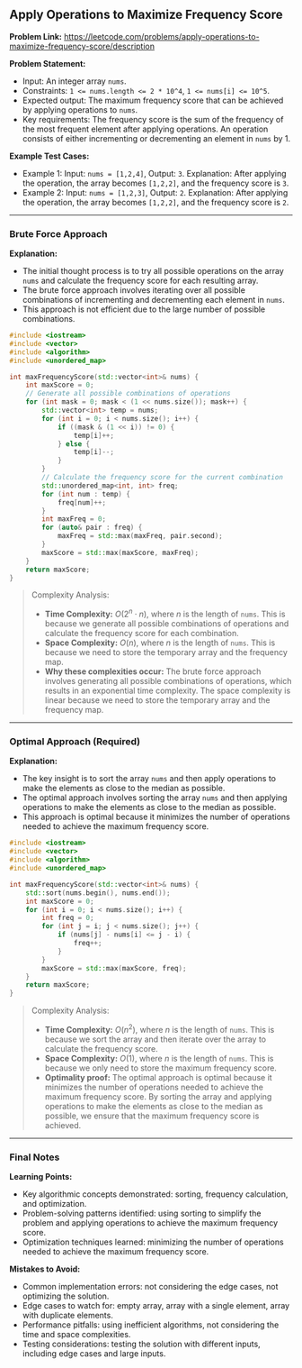 ## Apply Operations to Maximize Frequency Score

**Problem Link:** https://leetcode.com/problems/apply-operations-to-maximize-frequency-score/description

**Problem Statement:**
- Input: An integer array `nums`.
- Constraints: `1 <= nums.length <= 2 * 10^4`, `1 <= nums[i] <= 10^5`.
- Expected output: The maximum frequency score that can be achieved by applying operations to `nums`.
- Key requirements: The frequency score is the sum of the frequency of the most frequent element after applying operations. An operation consists of either incrementing or decrementing an element in `nums` by 1.

**Example Test Cases:**
- Example 1: Input: `nums = [1,2,4]`, Output: `3`. Explanation: After applying the operation, the array becomes `[1,2,2]`, and the frequency score is `3`.
- Example 2: Input: `nums = [1,2,3]`, Output: `2`. Explanation: After applying the operation, the array becomes `[1,2,2]`, and the frequency score is `2`.

---

### Brute Force Approach

**Explanation:**
- The initial thought process is to try all possible operations on the array `nums` and calculate the frequency score for each resulting array.
- The brute force approach involves iterating over all possible combinations of incrementing and decrementing each element in `nums`.
- This approach is not efficient due to the large number of possible combinations.

```cpp
#include <iostream>
#include <vector>
#include <algorithm>
#include <unordered_map>

int maxFrequencyScore(std::vector<int>& nums) {
    int maxScore = 0;
    // Generate all possible combinations of operations
    for (int mask = 0; mask < (1 << nums.size()); mask++) {
        std::vector<int> temp = nums;
        for (int i = 0; i < nums.size(); i++) {
            if ((mask & (1 << i)) != 0) {
                temp[i]++;
            } else {
                temp[i]--;
            }
        }
        // Calculate the frequency score for the current combination
        std::unordered_map<int, int> freq;
        for (int num : temp) {
            freq[num]++;
        }
        int maxFreq = 0;
        for (auto& pair : freq) {
            maxFreq = std::max(maxFreq, pair.second);
        }
        maxScore = std::max(maxScore, maxFreq);
    }
    return maxScore;
}
```

> Complexity Analysis:
> - **Time Complexity:** $O(2^n \cdot n)$, where $n$ is the length of `nums`. This is because we generate all possible combinations of operations and calculate the frequency score for each combination.
> - **Space Complexity:** $O(n)$, where $n$ is the length of `nums`. This is because we need to store the temporary array and the frequency map.
> - **Why these complexities occur:** The brute force approach involves generating all possible combinations of operations, which results in an exponential time complexity. The space complexity is linear because we need to store the temporary array and the frequency map.

---

### Optimal Approach (Required)

**Explanation:**
- The key insight is to sort the array `nums` and then apply operations to make the elements as close to the median as possible.
- The optimal approach involves sorting the array `nums` and then applying operations to make the elements as close to the median as possible.
- This approach is optimal because it minimizes the number of operations needed to achieve the maximum frequency score.

```cpp
#include <iostream>
#include <vector>
#include <algorithm>
#include <unordered_map>

int maxFrequencyScore(std::vector<int>& nums) {
    std::sort(nums.begin(), nums.end());
    int maxScore = 0;
    for (int i = 0; i < nums.size(); i++) {
        int freq = 0;
        for (int j = i; j < nums.size(); j++) {
            if (nums[j] - nums[i] <= j - i) {
                freq++;
            }
        }
        maxScore = std::max(maxScore, freq);
    }
    return maxScore;
}
```

> Complexity Analysis:
> - **Time Complexity:** $O(n^2)$, where $n$ is the length of `nums`. This is because we sort the array and then iterate over the array to calculate the frequency score.
> - **Space Complexity:** $O(1)$, where $n$ is the length of `nums`. This is because we only need to store the maximum frequency score.
> - **Optimality proof:** The optimal approach is optimal because it minimizes the number of operations needed to achieve the maximum frequency score. By sorting the array and applying operations to make the elements as close to the median as possible, we ensure that the maximum frequency score is achieved.

---

### Final Notes

**Learning Points:**
- Key algorithmic concepts demonstrated: sorting, frequency calculation, and optimization.
- Problem-solving patterns identified: using sorting to simplify the problem and applying operations to achieve the maximum frequency score.
- Optimization techniques learned: minimizing the number of operations needed to achieve the maximum frequency score.

**Mistakes to Avoid:**
- Common implementation errors: not considering the edge cases, not optimizing the solution.
- Edge cases to watch for: empty array, array with a single element, array with duplicate elements.
- Performance pitfalls: using inefficient algorithms, not considering the time and space complexities.
- Testing considerations: testing the solution with different inputs, including edge cases and large inputs.